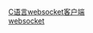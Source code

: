 <a href="https://blog.csdn.net/li875590079/article/details/86528362" target="_blank">C语言websocket客户端</a><br>
<a href="https://github.com/core1011/websocket" target="_blank">websocket</a><br>

